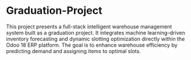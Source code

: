 # Graduation-Project
This project presents a full-stack intelligent warehouse management system built as a graduation project. It integrates machine learning–driven inventory forecasting and dynamic slotting optimization directly within the Odoo 18 ERP platform. The goal is to enhance warehouse efficiency by predicting demand and assigning items to optimal slots.
